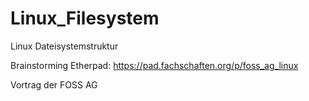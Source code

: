 # Linux_Filesystem

Linux Dateisystemstruktur

Brainstorming Etherpad: https://pad.fachschaften.org/p/foss_ag_linux

Vortrag der FOSS AG